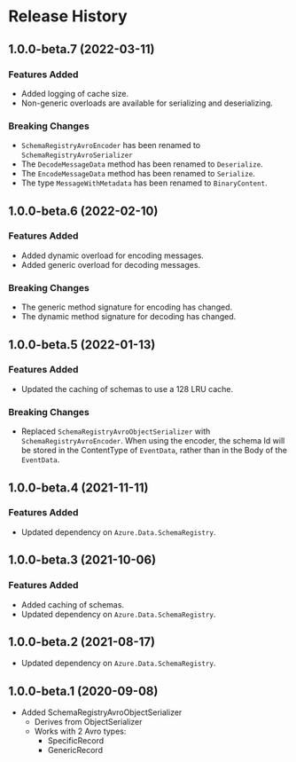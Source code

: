 # Release History

## 1.0.0-beta.7 (2022-03-11)

### Features Added

- Added logging of cache size.
- Non-generic overloads are available for serializing and deserializing.

### Breaking Changes

- `SchemaRegistryAvroEncoder` has been renamed to `SchemaRegistryAvroSerializer`
- The `DecodeMessageData` method has been renamed to `Deserialize`.
- The `EncodeMessageData` method has been renamed to `Serialize`.
- The type `MessageWithMetadata` has been renamed to `BinaryContent`.

## 1.0.0-beta.6 (2022-02-10)

### Features Added

- Added dynamic overload for encoding messages.
- Added generic overload for decoding messages.

### Breaking Changes

- The generic method signature for encoding has changed.
- The dynamic method signature for decoding has changed.

## 1.0.0-beta.5 (2022-01-13)

### Features Added

- Updated the caching of schemas to use a 128 LRU cache.

### Breaking Changes

- Replaced `SchemaRegistryAvroObjectSerializer` with `SchemaRegistryAvroEncoder`. When using the encoder, the schema Id will be stored in the ContentType of `EventData`, rather than in the Body of the `EventData`.

## 1.0.0-beta.4 (2021-11-11)

### Features Added

- Updated dependency on `Azure.Data.SchemaRegistry`.

## 1.0.0-beta.3 (2021-10-06)

### Features Added

- Added caching of schemas.
- Updated dependency on `Azure.Data.SchemaRegistry`.

## 1.0.0-beta.2 (2021-08-17)
- Updated dependency on `Azure.Data.SchemaRegistry`.

## 1.0.0-beta.1 (2020-09-08)
- Added SchemaRegistryAvroObjectSerializer
  - Derives from ObjectSerializer
  - Works with 2 Avro types:
    - SpecificRecord
    - GenericRecord
